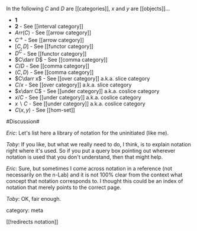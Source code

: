 In the following $C$ and $D$ are [[categories]], $x$ and $y$ are [[objects]]...

* $\mathbf{1}$
* $\mathbf{2}$ - See [[interval category]]
* $Arr(C)$ - See [[arrow category]]
* $C^\to$ - See [[arrow category]]
* $[C,D]$ - See [[functor category]]
* $D^C$ - See [[functor category]]
* $C\darr D$ - See [[comma category]]
* $C/D$ - See [[comma category]]
* $(C,D)$ - See [[comma category]]
* $C\darr x$ - See [[over category]] a.k.a. slice category
* $C/x$ - See [[over category]] a.k.a. slice category
* $x\darr C$ - See [[under category]] a.k.a. coslice category
* $x/C$ - See [[under category]] a.k.a. coslice category
* $x\backslash C$ - See [[under category]] a.k.a. coslice category
* $C(x,y)$ - See [[hom-set]]

#Discussion#

_Eric_: Let's list here a library of notation for the uninitiated (like me).

_Toby_:  If you like, but what we really need to do, I think, is to explain notation right where it\'s used.  So if you put a query box pointing out wherever notation is used that you don\'t understand, then that might help.

_Eric_: Sure, but sometimes I come across notation in a reference (not necessarily on the n-Lab) and it is not 100% clear from the context what concept that notation corresponds to. I thought this could be an index of notation that merely points to the correct page. 

_Toby_:  OK, fair enough.

category: meta

[[!redirects notation]]